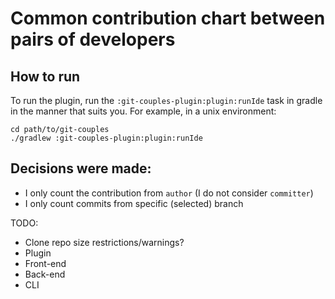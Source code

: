 # Common contribution chart between pairs of developers

## How to run
To run the plugin, run the `:git-couples-plugin:plugin:runIde` task in gradle in the manner that suits you. For example, in a unix environment:
```shell
cd path/to/git-couples
./gradlew :git-couples-plugin:plugin:runIde
```

## Decisions were made:
- I only count the contribution from `author` (I do not consider `committer`)
- I only count commits from specific (selected) branch


TODO:
- Clone repo size restrictions/warnings?
- Plugin
- Front-end
- Back-end
- CLI
